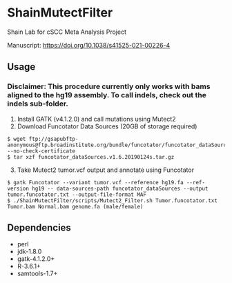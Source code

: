 # ShainMutectFilter
Shain Lab for cSCC Meta Analysis Project

Manuscript: https://doi.org/10.1038/s41525-021-00226-4

## Usage
### Disclaimer: This procedure currently only works with bams aligned to the hg19 assembly. To call indels, check out the indels sub-folder.

1. Install GATK (v4.1.2.0) and call mutations using Mutect2
2. Download Funcotator Data Sources (20GB of storage required)

``` 
$ wget ftp://gsapubftp-anonymous@ftp.broadinstitute.org/bundle/funcotator/funcotator_dataSources.v1.6.20190124s.tar.gz --no-check-certificate
$ tar xzf funcotator_dataSources.v1.6.20190124s.tar.gz
```
3. Take Mutect2 tumor.vcf output and annotate using Funcotator
```
$ gatk Funcotator --variant tumor.vcf --reference hg19.fa --ref-version hg19 -- data-sources-path funcotator_dataSources --output tumor.funcotator.txt --output-file-format MAF
$ ./ShainMutectFilter/scripts/Mutect2_Filter.sh Tumor.funcotator.txt Tumor.bam Normal.bam genome.fa (male/female)
```

## Dependencies
* perl
* jdk-1.8.0
* gatk-4.1.2.0+
* R-3.6.1+
* samtools-1.7+
